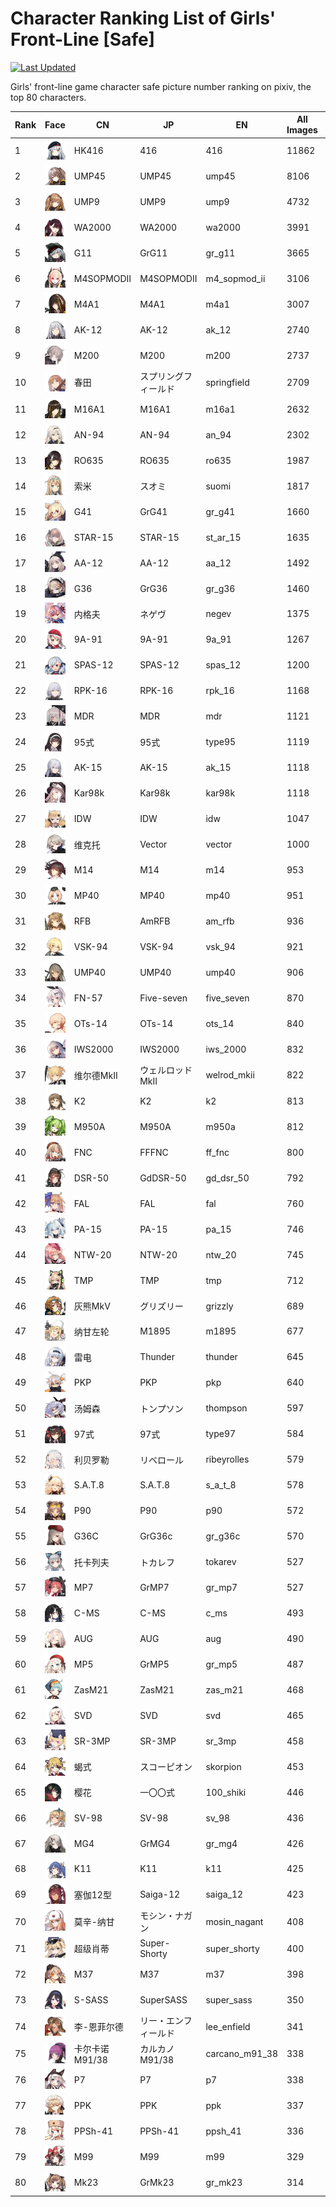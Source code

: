 # Character Ranking List of Girls' Front-Line [Safe]

[![Last Updated](https://img.shields.io/endpoint?url=https://gist.githubusercontent.com/narugo1992/254442dea2e77cf46366df97f499242f/raw/data_last_update.json)](https://huggingface.co/datasets/deepghs/game_characters)

Girls' front-line game character safe picture number ranking on pixiv, the top 80 characters. 

|   Rank | Face                                                | CN         | JP           | EN             |   All Images |   R18 Images |
|--------|-----------------------------------------------------|------------|--------------|----------------|--------------|--------------|
|      1 | ![416](./images/logo_416.png)                       | HK416      | 416          | 416            |        11862 |         1642 |
|      2 | ![ump45](./images/logo_ump45.png)                   | UMP45      | UMP45        | ump45          |         8106 |          864 |
|      3 | ![ump9](./images/logo_ump9.png)                     | UMP9       | UMP9         | ump9           |         4732 |          451 |
|      4 | ![wa2000](./images/logo_wa2000.png)                 | WA2000     | WA2000       | wa2000         |         3991 |          513 |
|      5 | ![gr_g11](./images/logo_gr_g11.png)                 | G11        | GrG11        | gr_g11         |         3665 |          277 |
|      6 | ![m4_sopmod_ii](./images/logo_m4_sopmod_ii.png)     | M4SOPMODII | M4SOPMODII   | m4_sopmod_ii   |         3106 |          252 |
|      7 | ![m4a1](./images/logo_m4a1.png)                     | M4A1       | M4A1         | m4a1           |         3007 |          267 |
|      8 | ![ak_12](./images/logo_ak_12.png)                   | AK-12      | AK-12        | ak_12          |         2740 |          338 |
|      9 | ![m200](./images/logo_m200.png)                     | M200       | M200         | m200           |         2737 |          308 |
|     10 | ![springfield](./images/logo_springfield.png)       | 春田         | スプリングフィールド   | springfield    |         2709 |          399 |
|     11 | ![m16a1](./images/logo_m16a1.png)                   | M16A1      | M16A1        | m16a1          |         2632 |          198 |
|     12 | ![an_94](./images/logo_an_94.png)                   | AN-94      | AN-94        | an_94          |         2302 |          216 |
|     13 | ![ro635](./images/logo_ro635.png)                   | RO635      | RO635        | ro635          |         1987 |          259 |
|     14 | ![suomi](./images/logo_suomi.png)                   | 索米         | スオミ          | suomi          |         1817 |          283 |
|     15 | ![gr_g41](./images/logo_gr_g41.png)                 | G41        | GrG41        | gr_g41         |         1660 |          260 |
|     16 | ![st_ar_15](./images/logo_st_ar_15.png)             | STAR-15    | STAR-15      | st_ar_15       |         1635 |          133 |
|     17 | ![aa_12](./images/logo_aa_12.png)                   | AA-12      | AA-12        | aa_12          |         1492 |          142 |
|     18 | ![gr_g36](./images/logo_gr_g36.png)                 | G36        | GrG36        | gr_g36         |         1460 |          144 |
|     19 | ![negev](./images/logo_negev.png)                   | 内格夫        | ネゲヴ          | negev          |         1375 |          183 |
|     20 | ![9a_91](./images/logo_9a_91.png)                   | 9A-91      | 9A-91        | 9a_91          |         1267 |          227 |
|     21 | ![spas_12](./images/logo_spas_12.png)               | SPAS-12    | SPAS-12      | spas_12        |         1200 |          215 |
|     22 | ![rpk_16](./images/logo_rpk_16.png)                 | RPK-16     | RPK-16       | rpk_16         |         1168 |          200 |
|     23 | ![mdr](./images/logo_mdr.png)                       | MDR        | MDR          | mdr            |         1121 |          114 |
|     24 | ![type95](./images/logo_type95.png)                 | 95式        | 95式          | type95         |         1119 |          326 |
|     25 | ![ak_15](./images/logo_ak_15.png)                   | AK-15      | AK-15        | ak_15          |         1118 |          189 |
|     26 | ![kar98k](./images/logo_kar98k.png)                 | Kar98k     | Kar98k       | kar98k         |         1118 |           74 |
|     27 | ![idw](./images/logo_idw.png)                       | IDW        | IDW          | idw            |         1047 |           43 |
|     28 | ![vector](./images/logo_vector.png)                 | 维克托        | Vector       | vector         |         1000 |          166 |
|     29 | ![m14](./images/logo_m14.png)                       | M14        | M14          | m14            |          953 |           69 |
|     30 | ![mp40](./images/logo_mp40.png)                     | MP40       | MP40         | mp40           |          951 |          135 |
|     31 | ![am_rfb](./images/logo_am_rfb.png)                 | RFB        | AmRFB        | am_rfb         |          936 |           77 |
|     32 | ![vsk_94](./images/logo_vsk_94.png)                 | VSK-94     | VSK-94       | vsk_94         |          921 |          306 |
|     33 | ![ump40](./images/logo_ump40.png)                   | UMP40      | UMP40        | ump40          |          906 |           73 |
|     34 | ![five_seven](./images/logo_five_seven.png)         | FN-57      | Five-seven   | five_seven     |          870 |          144 |
|     35 | ![ots_14](./images/logo_ots_14.png)                 | OTs-14     | OTs-14       | ots_14         |          840 |          115 |
|     36 | ![iws_2000](./images/logo_iws_2000.png)             | IWS2000    | IWS2000      | iws_2000       |          832 |           71 |
|     37 | ![welrod_mkii](./images/logo_welrod_mkii.png)       | 维尔德MkⅡ     | ウェルロッドMkII   | welrod_mkii    |          822 |          110 |
|     38 | ![k2](./images/logo_k2.png)                         | K2         | K2           | k2             |          813 |           83 |
|     39 | ![m950a](./images/logo_m950a.png)                   | M950A      | M950A        | m950a          |          812 |           71 |
|     40 | ![ff_fnc](./images/logo_ff_fnc.png)                 | FNC        | FFFNC        | ff_fnc         |          800 |           41 |
|     41 | ![gd_dsr_50](./images/logo_gd_dsr_50.png)           | DSR-50     | GdDSR-50     | gd_dsr_50      |          792 |          194 |
|     42 | ![fal](./images/logo_fal.png)                       | FAL        | FAL          | fal            |          760 |          132 |
|     43 | ![pa_15](./images/logo_pa_15.png)                   | PA-15      | PA-15        | pa_15          |          746 |          165 |
|     44 | ![ntw_20](./images/logo_ntw_20.png)                 | NTW-20     | NTW-20       | ntw_20         |          745 |           69 |
|     45 | ![tmp](./images/logo_tmp.png)                       | TMP        | TMP          | tmp            |          712 |           89 |
|     46 | ![grizzly](./images/logo_grizzly.png)               | 灰熊MkⅤ      | グリズリー        | grizzly        |          689 |          118 |
|     47 | ![m1895](./images/logo_m1895.png)                   | 纳甘左轮       | M1895        | m1895          |          677 |           57 |
|     48 | ![thunder](./images/logo_thunder.png)               | 雷电         | Thunder      | thunder        |          645 |           51 |
|     49 | ![pkp](./images/logo_pkp.png)                       | PKP        | PKP          | pkp            |          640 |           85 |
|     50 | ![thompson](./images/logo_thompson.png)             | 汤姆森        | トンプソン        | thompson       |          597 |           65 |
|     51 | ![type97](./images/logo_type97.png)                 | 97式        | 97式          | type97         |          584 |          146 |
|     52 | ![ribeyrolles](./images/logo_ribeyrolles.png)       | 利贝罗勒       | リベロール        | ribeyrolles    |          579 |           36 |
|     53 | ![s_a_t_8](./images/logo_s_a_t_8.png)               | S.A.T.8    | S.A.T.8      | s_a_t_8        |          578 |           37 |
|     54 | ![p90](./images/logo_p90.png)                       | P90        | P90          | p90            |          572 |           64 |
|     55 | ![gr_g36c](./images/logo_gr_g36c.png)               | G36C       | GrG36c       | gr_g36c        |          570 |           84 |
|     56 | ![tokarev](./images/logo_tokarev.png)               | 托卡列夫       | トカレフ         | tokarev        |          527 |           66 |
|     57 | ![gr_mp7](./images/logo_gr_mp7.png)                 | MP7        | GrMP7        | gr_mp7         |          527 |           53 |
|     58 | ![c_ms](./images/logo_c_ms.png)                     | C-MS       | C-MS         | c_ms           |          493 |           34 |
|     59 | ![aug](./images/logo_aug.png)                       | AUG        | AUG          | aug            |          490 |           35 |
|     60 | ![gr_mp5](./images/logo_gr_mp5.png)                 | MP5        | GrMP5        | gr_mp5         |          487 |           47 |
|     61 | ![zas_m21](./images/logo_zas_m21.png)               | ZasM21     | ZasM21       | zas_m21        |          468 |           21 |
|     62 | ![svd](./images/logo_svd.png)                       | SVD        | SVD          | svd            |          465 |           38 |
|     63 | ![sr_3mp](./images/logo_sr_3mp.png)                 | SR-3MP     | SR-3MP       | sr_3mp         |          458 |           72 |
|     64 | ![skorpion](./images/logo_skorpion.png)             | 蝎式         | スコーピオン       | skorpion       |          453 |           28 |
|     65 | ![100_shiki](./images/logo_100_shiki.png)           | 樱花         | 一〇〇式         | 100_shiki      |          446 |           18 |
|     66 | ![sv_98](./images/logo_sv_98.png)                   | SV-98      | SV-98        | sv_98          |          436 |           27 |
|     67 | ![gr_mg4](./images/logo_gr_mg4.png)                 | MG4        | GrMG4        | gr_mg4         |          426 |           19 |
|     68 | ![k11](./images/logo_k11.png)                       | K11        | K11          | k11            |          425 |           60 |
|     69 | ![saiga_12](./images/logo_saiga_12.png)             | 塞伽12型      | Saiga-12     | saiga_12       |          423 |           74 |
|     70 | ![mosin_nagant](./images/logo_mosin_nagant.png)     | 莫辛-纳甘      | モシン・ナガン      | mosin_nagant   |          408 |           70 |
|     71 | ![super_shorty](./images/logo_super_shorty.png)     | 超级肖蒂       | Super-Shorty | super_shorty   |          400 |           47 |
|     72 | ![m37](./images/logo_m37.png)                       | M37        | M37          | m37            |          398 |           87 |
|     73 | ![super_sass](./images/logo_super_sass.png)         | S-SASS     | SuperSASS    | super_sass     |          350 |           32 |
|     74 | ![lee_enfield](./images/logo_lee_enfield.png)       | 李-恩菲尔德     | リー・エンフィールド   | lee_enfield    |          341 |           46 |
|     75 | ![carcano_m91_38](./images/logo_carcano_m91_38.png) | 卡尔卡诺M91/38 | カルカノM91/38   | carcano_m91_38 |          338 |           35 |
|     76 | ![p7](./images/logo_p7.png)                         | P7         | P7           | p7             |          338 |           32 |
|     77 | ![ppk](./images/logo_ppk.png)                       | PPK        | PPK          | ppk            |          337 |           39 |
|     78 | ![ppsh_41](./images/logo_ppsh_41.png)               | PPSh-41    | PPSh-41      | ppsh_41        |          336 |           29 |
|     79 | ![m99](./images/logo_m99.png)                       | M99        | M99          | m99            |          329 |           55 |
|     80 | ![gr_mk23](./images/logo_gr_mk23.png)               | Mk23       | GrMk23       | gr_mk23        |          314 |           36 |
